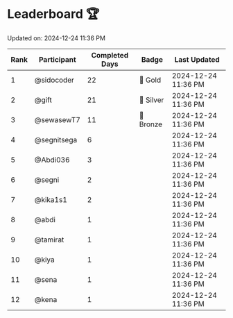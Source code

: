 # Leaderboard 🏆

Updated on: 2024-12-24 11:36 PM

| Rank | Participant       | Completed Days | Badge      | Last Updated         |
|------|-------------------|----------------|------------|----------------------|
| 1    | @sidocoder        | 22             | 🏅 Gold     | 2024-12-24 11:36 PM |
| 2    | @gift             | 21             | 🥈 Silver   | 2024-12-24 11:36 PM |
| 3    | @sewasewT7        | 11             | 🥉 Bronze   | 2024-12-24 11:36 PM |
| 4    | @segnitsega       | 6              |            | 2024-12-24 11:36 PM |
| 5    | @Abdi036          | 3              |            | 2024-12-24 11:36 PM |
| 6    | @segni            | 2              |            | 2024-12-24 11:36 PM |
| 7    | @kika1s1          | 2              |            | 2024-12-24 11:36 PM |
| 8    | @abdi             | 1              |            | 2024-12-24 11:36 PM |
| 9    | @tamirat          | 1              |            | 2024-12-24 11:36 PM |
| 10   | @kiya             | 1              |            | 2024-12-24 11:36 PM |
| 11   | @sena             | 1              |            | 2024-12-24 11:36 PM |
| 12   | @kena             | 1              |            | 2024-12-24 11:36 PM |
